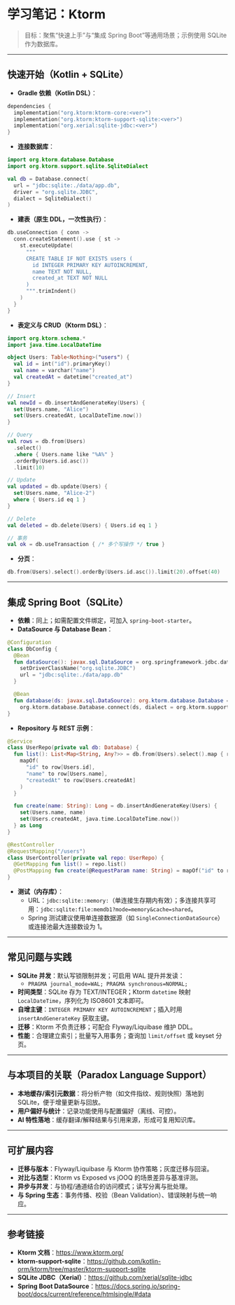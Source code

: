 # 学习笔记：Ktorm

> 目标：聚焦“快速上手”与“集成 Spring Boot”等通用场景；示例使用 SQLite 作为数据库。

---

## 快速开始（Kotlin + SQLite）

- **Gradle 依赖（Kotlin DSL）**：
```kotlin
dependencies {
  implementation("org.ktorm:ktorm-core:<ver>")
  implementation("org.ktorm:ktorm-support-sqlite:<ver>")
  implementation("org.xerial:sqlite-jdbc:<ver>")
}
```

- **连接数据库**：
```kotlin
import org.ktorm.database.Database
import org.ktorm.support.sqlite.SqliteDialect

val db = Database.connect(
  url = "jdbc:sqlite:./data/app.db",
  driver = "org.sqlite.JDBC",
  dialect = SqliteDialect()
)
```

- **建表（原生 DDL，一次性执行）**：
```kotlin
db.useConnection { conn ->
  conn.createStatement().use { st ->
    st.executeUpdate(
      """
      CREATE TABLE IF NOT EXISTS users (
        id INTEGER PRIMARY KEY AUTOINCREMENT,
        name TEXT NOT NULL,
        created_at TEXT NOT NULL
      )
      """.trimIndent()
    )
  }
}
```

- **表定义与 CRUD（Ktorm DSL）**：
```kotlin
import org.ktorm.schema.*
import java.time.LocalDateTime

object Users: Table<Nothing>("users") {
  val id = int("id").primaryKey()
  val name = varchar("name")
  val createdAt = datetime("created_at")
}

// Insert
val newId = db.insertAndGenerateKey(Users) {
  set(Users.name, "Alice")
  set(Users.createdAt, LocalDateTime.now())
}

// Query
val rows = db.from(Users)
  .select()
  .where { Users.name like "%A%" }
  .orderBy(Users.id.asc())
  .limit(10)

// Update
val updated = db.update(Users) {
  set(Users.name, "Alice-2")
  where { Users.id eq 1 }
}

// Delete
val deleted = db.delete(Users) { Users.id eq 1 }

// 事务
val ok = db.useTransaction { /* 多个写操作 */ true }
```

- **分页**：
```kotlin
db.from(Users).select().orderBy(Users.id.asc()).limit(20).offset(40)
```

---

## 集成 Spring Boot（SQLite）

- **依赖**：同上；如需配置文件绑定，可加入 `spring-boot-starter`。
- **DataSource 与 Database Bean**：
```kotlin
@Configuration
class DbConfig {
  @Bean
  fun dataSource(): javax.sql.DataSource = org.springframework.jdbc.datasource.DriverManagerDataSource().apply {
    setDriverClassName("org.sqlite.JDBC")
    url = "jdbc:sqlite:./data/app.db"
  }

  @Bean
  fun database(ds: javax.sql.DataSource): org.ktorm.database.Database =
    org.ktorm.database.Database.connect(ds, dialect = org.ktorm.support.sqlite.SqliteDialect())
}
```

- **Repository 与 REST 示例**：
```kotlin
@Service
class UserRepo(private val db: Database) {
  fun list(): List<Map<String, Any?>> = db.from(Users).select().map { row ->
    mapOf(
      "id" to row[Users.id],
      "name" to row[Users.name],
      "createdAt" to row[Users.createdAt]
    )
  }

  fun create(name: String): Long = db.insertAndGenerateKey(Users) {
    set(Users.name, name)
    set(Users.createdAt, java.time.LocalDateTime.now())
  } as Long
}

@RestController
@RequestMapping("/users")
class UserController(private val repo: UserRepo) {
  @GetMapping fun list() = repo.list()
  @PostMapping fun create(@RequestParam name: String) = mapOf("id" to repo.create(name))
}
```

- **测试（内存库）**：
  - URL：`jdbc:sqlite::memory:`（单连接生存期内有效）；多连接共享可用：`jdbc:sqlite:file:memdb1?mode=memory&cache=shared`。
  - Spring 测试建议使用单连接数据源（如 `SingleConnectionDataSource`）或连接池最大连接数设为 1。

---

## 常见问题与实践

- **SQLite 并发**：默认写锁限制并发；可启用 WAL 提升并发读：
  - `PRAGMA journal_mode=WAL; PRAGMA synchronous=NORMAL;`
- **时间类型**：SQLite 存为 TEXT/INTEGER；Ktorm `datetime` 映射 `LocalDateTime`，序列化为 ISO8601 文本即可。
- **自增主键**：`INTEGER PRIMARY KEY AUTOINCREMENT`；插入时用 `insertAndGenerateKey` 获取主键。
- **迁移**：Ktorm 不负责迁移；可配合 Flyway/Liquibase 维护 DDL。
- **性能**：合理建立索引；批量写入用事务；查询加 `limit/offset` 或 keyset 分页。

---

## 与本项目的关联（Paradox Language Support）

- **本地缓存/索引元数据**：将分析产物（如文件指纹、规则快照）落地到 SQLite，便于增量更新与回放。
- **用户偏好与统计**：记录功能使用与配置偏好（离线、可控）。
- **AI 特性落地**：缓存翻译/解释结果与引用来源，形成可复用知识库。

---

## 可扩展内容

- **迁移与版本**：Flyway/Liquibase 与 Ktorm 协作策略；灰度迁移与回滚。
- **对比与选型**：Ktorm vs Exposed vs jOOQ 的场景差异与基准评测。
- **异步与并发**：与协程/通道结合的访问模式；读写分离与批处理。
- **与 Spring 生态**：事务传播、校验（Bean Validation）、错误映射与统一响应。

---

## 参考链接

- **Ktorm 文档**：https://www.ktorm.org/
- **ktorm-support-sqlite**：https://github.com/kotlin-orm/ktorm/tree/master/ktorm-support-sqlite
- **SQLite JDBC（Xerial）**：https://github.com/xerial/sqlite-jdbc
- **Spring Boot DataSource**：https://docs.spring.io/spring-boot/docs/current/reference/htmlsingle/#data
